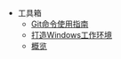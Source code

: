 * 工具箱
  * [Git命令使用指南](/工具箱/Git命令使用指南.md)
  * [打造Windows工作环境](/工具箱/打造Windows工作环境.md)
  * [概览](/工具箱/概览.md)
